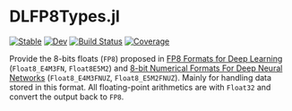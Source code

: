 # DLFP8Types.jl

[![Stable](https://img.shields.io/badge/docs-stable-blue.svg)](https://chengchingwen.github.io/DLFP8Types.jl/stable/)
[![Dev](https://img.shields.io/badge/docs-dev-blue.svg)](https://chengchingwen.github.io/DLFP8Types.jl/dev/)
[![Build Status](https://github.com/chengchingwen/DLFP8Types.jl/actions/workflows/CI.yml/badge.svg?branch=main)](https://github.com/chengchingwen/DLFP8Types.jl/actions/workflows/CI.yml?query=branch%3Amain)
[![Coverage](https://codecov.io/gh/chengchingwen/DLFP8Types.jl/branch/main/graph/badge.svg)](https://codecov.io/gh/chengchingwen/DLFP8Types.jl)

Provide the 8-bits floats (`FP8`) proposed in [FP8 Formats for Deep Learning](https://arxiv.org/abs/2209.05433) (`Float8_E4M3FN`, `Float8E5M2`) and [8-bit Numerical Formats For Deep Neural Networks](https://arxiv.org/abs/2206.02915) (`Float8_E4M3FNUZ`, `Float8_E5M2FNUZ`). Mainly for handling data stored in this format. All floating-point arithmetics are with `Float32` and convert the output back to `FP8`.
